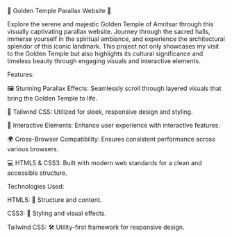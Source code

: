 🕌 Golden Temple Parallax Website 🌟

Explore the serene and majestic Golden Temple of Amritsar through this visually captivating parallax website. Journey through the sacred halls, immerse yourself in the spiritual ambiance, and experience the architectural splendor of this iconic landmark. This project not only showcases my visit to the Golden Temple but also highlights its cultural significance and timeless beauty through engaging visuals and interactive elements.


Features:

🖼️ Stunning Parallax Effects: Seamlessly scroll through layered visuals that bring the Golden Temple to life.

🎨 Tailwind CSS: Utilized for sleek, responsive design and styling.

🧩 Interactive Elements: Enhance user experience with interactive features.

🌍 Cross-Browser Compatibility: Ensures consistent performance across various browsers.

💻 HTML5 & CSS3: Built with modern web standards for a clean and accessible structure.


Technologies Used:

HTML5: 📄 Structure and content.

CSS3: 🎨 Styling and visual effects.

Tailwind CSS: 🛠️ Utility-first framework for responsive design.

